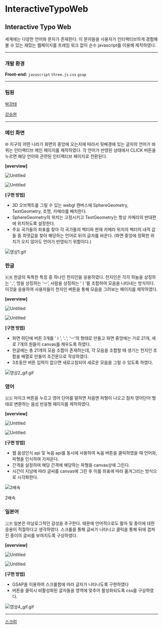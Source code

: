 # InteractiveTypoWeb

## Interactive Typo Web

세계에는 다양한 언어와 문자가 존재한다. 이 문자들을 사용자가 인터랙티브하게 경험해볼 수 있는 재밌는 웹페이지를 프레임 워크 없이 순수 javascript를 이용해 제작하였다.

---

### 개발 환경

**Front-end:** `javascript` `three.js` `css` `gsap`

---

### 팀원

[박강태](https://www.notion.so/3c906b5d84de4a73b555e1dd539b35ce?pvs=21)

[강승완](https://www.notion.so/98421a53097e4bddbfa8013b711a4075?pvs=21)

---

### 메인 화면

<aside>
🌐 지구의 어떤 나라가 화면의 중앙에 오는지에 따라서 뒷배경에 있는 글자의 언어가 바뀌는 인터랙티브 메인 페이지를 제작하였다. 각 언어가 반영된 상태에서 CLICK 버튼을 누르면 해당 언어와 관련된 인터랙티브 페이지로 전환된다.

</aside>

**[overview]**

![Untitled](InteractiveTypoWeb%20706944b6d0f14b6097848afcabc5efcd/Untitled.png)

![Untitled](InteractiveTypoWeb%20706944b6d0f14b6097848afcabc5efcd/Untitled%201.png)

**[구현 방법]**

- 3D 오브젝트를 그릴 수 있는 webgl 캔버스에 SphereGeometry, TextGeometry, 조명, 카메라를 배치한다.
- SphereGeometry의 위치는 고정시키고 TextGeometry는 항상 카메라의 반대편에 위치하도록 설정한다.
- 주요 국가들의 좌표를 찾아 각 국가들의 벡터와 현재 카메라 위치의 벡터의 내적 값들 중 최댓값을 찾아 해당하는 언어로 뒤의 글자를 바꾼다. (화면 중앙에 정확한 위치가 오지 않아도 언어가 반영되기 위함이다.)

![영상1.gif](InteractiveTypoWeb%20706944b6d0f14b6097848afcabc5efcd/%25EC%2598%2581%25EC%2583%25811.gif)

### 한글

<aside>
🇰🇷 한글의 독특한 특징 중 하나인 천지인을 응용하였다. 천지인은 각각 하늘을 상징하는 ‘．’, 땅을 상징하는 ‘ㅡ’, 사람을 상징하는 ‘ㅣ’를 조합하여 모음을 나타내는 방식이다. 이것을 응용하여 사용자들이 천지인 버튼을 통해 모음을 그려보는 페이지를 제작하였다.

</aside>

**[overview]**

![Untitled](InteractiveTypoWeb%20706944b6d0f14b6097848afcabc5efcd/Untitled%202.png)

![Untitled](InteractiveTypoWeb%20706944b6d0f14b6097848afcabc5efcd/Untitled%203.png)

**[구현 방법]**

- 화면 하단에 버튼 3개를 ‘ㅣ’, ‘．’, ‘ㅡ’의 형태로 만들고 화면 중앙에는 가로 21개, 세로 7개의 원들이 canvas를 채우도록 하였다.
- 한글에는 총 21개의 모음 조합이 존재하는데, 각 모음을 조합할 때 생기는 천지인 조합을 배열로 만들어 조건문으로 작성하였다.
- 3초동안 버튼 입력이 없으면 새로고침되어 새로운 모음을 그릴 수 있도록 하였다.

![영상2_gif.gif](InteractiveTypoWeb%20706944b6d0f14b6097848afcabc5efcd/%25EC%2598%2581%25EC%2583%25812_gif.gif)

### 영어

<aside>
🇺🇸 마이크 버튼을 누르고 영어 단어를 말하면 처음엔 파형이 나오고 점차 영어단어 형태로 변환하는 음성 반응형 페이지를 제작하였다.

</aside>

**[overview]**

![Untitled](InteractiveTypoWeb%20706944b6d0f14b6097848afcabc5efcd/Untitled%204.png)

![Untitled](InteractiveTypoWeb%20706944b6d0f14b6097848afcabc5efcd/Untitled%205.png)

**[구현 방법]**

- 웹 음성인식 api 및 녹음 api를 동시에 사용하여 녹음 버튼을 클릭하였을 때 언어와, 파형을 인식하여 가져온다.
- 간격을 설정하여 해당 간격에 해당하는 파형을 canvas상에 그린다.
- 시간이 지남에 따라 글씨를 canvas에 그린 후 이를 좌표에 따라 옮겨그리는 방식으로 시각화한다.

![2배속](InteractiveTypoWeb%20706944b6d0f14b6097848afcabc5efcd/%25EC%2598%2581%25EC%2583%25813_gif.gif)

2배속

### 일본어

<aside>
🇯🇵 일본은 아날로그적인 감성을 추구한다. 때문에 언어적으로도 활자 및 종이에 대한 응용이 적절하다고 생각하였다. 스크롤을 통해 글씨가 나타나고 클릭을 통해 뒤에 겹쳐진 종이의 글씨를 보여지도록 구상하였다.

</aside>

**[overview]**

![Untitled](InteractiveTypoWeb%20706944b6d0f14b6097848afcabc5efcd/Untitled%206.png)

![Untitled](InteractiveTypoWeb%20706944b6d0f14b6097848afcabc5efcd/Untitled%207.png)

**[구현 방법]**

- GSAP을 이용하여 스크롤함에 따라 글자가 나타나도록 구현하였다
- 버튼을 클릭시 비활성화된 글자들을 영역에 맞추어 활성화되도록 css를 구상하였다.

![영상4_gif.gif](InteractiveTypoWeb%20706944b6d0f14b6097848afcabc5efcd/%25EC%2598%2581%25EC%2583%25814_gif.gif)

---

[스크럼](https://www.notion.so/88ed2c3a2eb84ef48fcf7339d8a25703?pvs=21)
